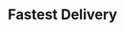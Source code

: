 ---
title: "Fastest Delivery"
service_content: "Even the all-powerful Pointing has no control about the blind texts it is an almost unorthographic."
icon_css_class: "flaticon-bicycle"
type: "service"
---